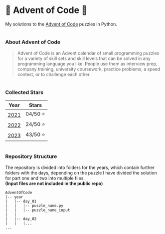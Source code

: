 # 🎄 Advent of Code 🎄

My solutions to the [Advent of Code](https://adventofcode.com/) puzzles in Python.

#

### About Advent of Code

> Advent of Code is an Advent calendar of small programming puzzles
> for a variety of skill sets and skill levels that can be solved
> in any programming language you like. People use them as interview prep,
> company training, university coursework, practice problems, a speed contest,
> or to challenge each other.

#

### Collected Stars

| Year         | Stars   |
|--------------|---------|
| [2021](2021) | 04/50 ⭐ |
| [2022](2022) | 24/50 ⭐ |
| [2023](2023) | 43/50 ⭐ |

#

### Repository Structure

The repository is divided into folders for the years, which contain further folders with the days,
depending on the puzzle I have divided the solution for part one and two into multiple files. \
**(Input files are not included in the public repo)**

```tree
AdventOfCode
|-- year
|   |-- day_01
|   |   |-- puzzle_name.py
|   |   |-- puzzle_name_input
|   |
|   |-- day_02
|   |   |... 
...
```
